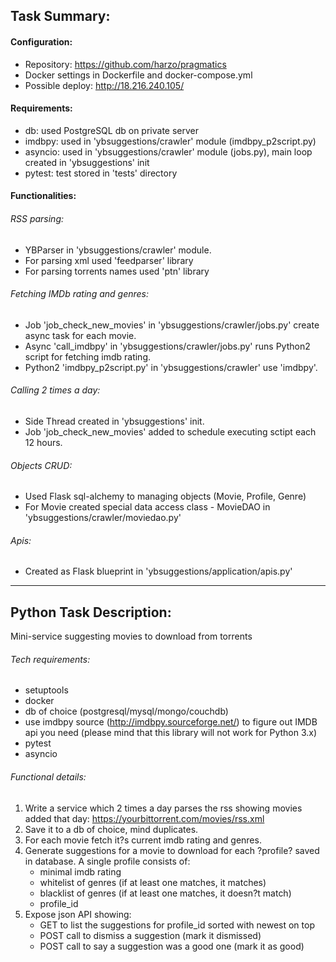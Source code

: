 ## Task Summary:

#### Configuration:
- Repository: https://github.com/harzo/pragmatics
- Docker settings in Dockerfile and docker-compose.yml
- Possible deploy: http://18.216.240.105/

#### Requirements:
- db: used PostgreSQL db on private server
- imdbpy: used in 'ybsuggestions/crawler' module (imdbpy_p2script.py)
- asyncio: used in 'ybsuggestions/crawler' module (jobs.py), main loop created in 'ybsuggestions' init
- pytest: test stored in 'tests' directory

#### Functionalities:

###### RSS parsing:
- YBParser in 'ybsuggestions/crawler' module.
- For parsing xml used 'feedparser' library
- For parsing torrents names used 'ptn' library

###### Fetching IMDb rating and genres:
- Job 'job_check_new_movies' in 'ybsuggestions/crawler/jobs.py' create async task for each movie.
- Async 'call_imdbpy' in 'ybsuggestions/crawler/jobs.py' runs Python2 script for fetching imdb rating.
- Python2 'imdbpy_p2script.py' in 'ybsuggestions/crawler' use 'imdbpy'.

###### Calling 2 times a day:
- Side Thread created in 'ybsuggestions' init.
- Job 'job_check_new_movies' added to schedule executing sctipt each 12 hours.

###### Objects CRUD:
- Used Flask sql-alchemy to managing objects (Movie, Profile, Genre)
- For Movie created special data access class - MovieDAO in 'ybsuggestions/crawler/moviedao.py'

###### Apis:
- Created as Flask blueprint in 'ybsuggestions/application/apis.py'

***

## Python Task Description:
Mini-service suggesting movies to download from torrents

###### Tech requirements:
- setuptools
- docker
- db of choice (postgresql/mysql/mongo/couchdb)
- use imdbpy source (http://imdbpy.sourceforge.net/) to figure out IMDB api you need (please mind that this library will not work for Python 3.x)
- pytest
- asyncio

###### Functional details:
1. Write a service which 2 times a day parses the rss showing movies added that day: https://yourbittorrent.com/movies/rss.xml
2. Save it to a db of choice, mind duplicates.
3. For each movie fetch it?s current imdb rating and genres.
4. Generate suggestions for a movie to download for each ?profile? saved in database. A single profile consists of:
    - minimal imdb rating
    - whitelist of genres (if at least one matches, it matches)
    - blacklist of genres (if at least one matches, it doesn?t match)
    - profile_id
5. Expose json API showing:
    - GET to list the suggestions for profile_id sorted with newest on top
    - POST call to dismiss a suggestion (mark it dismissed)
    - POST call to say a suggestion was a good one (mark it as good)
